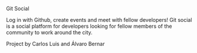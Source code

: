 Git Social

Log in with Github, create events and meet with fellow developers!
Git social is a social platform for developers looking for fellow members of the community to work around the city.

Project by Carlos Luis and Álvaro Bernar
